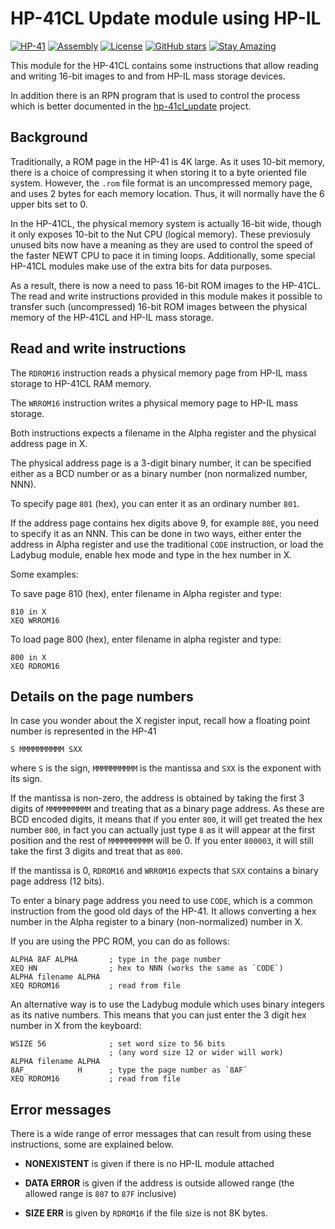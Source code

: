 # HP-41CL Update module using HP-IL

[![HP-41](https://img.shields.io/badge/HP--41-Calculator-orange)](https://en.wikipedia.org/wiki/HP-41C)
[![Assembly](https://img.shields.io/badge/Assembly-6E4C13?style=flat&logo=assembly&logoColor=white)](https://en.wikipedia.org/wiki/Assembly_language)
[![License](https://img.shields.io/badge/License-Public%20Domain-brightgreen.svg)](https://unlicense.org/)
[![GitHub stars](https://img.shields.io/github/stars/isene/CLILUP.svg)](https://github.com/isene/CLILUP/stargazers)
[![Stay Amazing](https://img.shields.io/badge/Stay-Amazing-blue.svg)](https://isene.org)
 
This module for the HP-41CL contains some instructions that allow reading
and writing 16-bit images to and from HP-IL mass storage devices.

In addition there is an RPN program that is used to control the process which
is better documented in the  [hp-41cl_update](https://github.com/isene/hp-41cl_update/)
project.


Background
----------

Traditionally, a ROM page in the HP-41 is 4K large. As it uses 10-bit
memory, there is a choice of compressing it when storing it to a byte oriented
file system. However, the `.rom` file format is an uncompressed memory page,
and uses 2 bytes for each memory location. Thus, it will normally have the
6 upper bits set to 0.

In the HP-41CL, the physical memory system is actually 16-bit wide, though it
only exposes 10-bit to the Nut CPU (logical memory). These previosuly unused
bits now have a meaning as they are used to control the speed of the faster
NEWT CPU to pace it in timing loops. Additionally, some special HP-41CL
modules make use of the extra bits for data purposes.

As a result, there is now a need to pass 16-bit ROM images to the HP-41CL.
The read and write instructions provided in this module makes it possible
to transfer such (uncompressed) 16-bit ROM images between the physical
memory of the HP-41CL and HP-IL mass storage.


Read and write instructions
---------------------------

The `RDROM16` instruction reads a physical memory page from HP-IL mass
storage to HP-41CL RAM memory.

The `WRROM16` instruction writes a physical memory page to HP-IL mass storage.

Both instructions expects a filename in the Alpha register and the physical
address page in X.

The physical address page is a 3-digit binary number, it can be specified
either as a BCD number or as a binary number (non normalized number, NNN).

To specify page `801` (hex), you can enter it as an ordinary number `801`.

If the address page contains hex digits above 9, for example `80E`, you
need to specify it as an NNN. This can be done in two ways, either enter the
address in Alpha register and use the traditional `CODE` instruction, or
load the Ladybug module, enable hex mode and type in the hex number in X.

Some examples:

To save page 810 (hex), enter filename in Alpha register and type:

    810 in X
    XEQ WRROM16

To load page 800 (hex), enter filename in alpha register and type:

    800 in X
    XEQ RDROM16


Details on the page numbers
---------------------------

In case you wonder about the X register input, recall how a floating
point number is represented in the HP-41

    S MMMMMMMMMM SXX

where `S` is the sign, `MMMMMMMMMM` is the mantissa and `SXX` is the
exponent with its sign.

If the mantissa is non-zero, the address is obtained by taking the first
3 digits of `MMMMMMMMMM` and treating that as a binary page address.
As these are BCD encoded digits, it means that if you enter `800`, it will
get treated the hex number `800`, in fact you can actually just type `8` as
it will appear at the first position and the rest of `MMMMMMMMMM` will be 0.
If you enter `800003`, it will still take the first 3 digits and treat that
as `800`.

If the mantissa is 0, `RDROM16` and `WRROM16` expects that `SXX` contains
a binary page address (12 bits).

To enter a binary page address you need to use `CODE`, which is a common
instruction from the good old days of the HP-41. It allows converting a hex
number in the Alpha register to a binary (non-normalized) number in X.

If you are using the PPC ROM, you can do as follows:

    ALPHA 8AF ALPHA       ; type in the page number
    XEQ HN                ; hex to NNN (works the same as `CODE`)
    ALPHA filename ALPHA
    XEQ RDROM16           ; read from file


An alternative way is to use the Ladybug module which uses binary integers
as its native numbers. This means that you can just enter the 3 digit hex
number in X from the keyboard:

    WSIZE 56              ; set word size to 56 bits
                          ; (any word size 12 or wider will work)
    ALPHA filename ALPHA
    8AF_           H      ; type the page number as `8AF`
    XEQ RDROM16           ; read from file


Error messages
--------------

There is a wide range of error messages that can result from using these instructions,
some are explained below.

- **NONEXISTENT**  is given if there is no HP-IL module attached

- **DATA ERROR**   is given if the address is outside allowed range
                   (the allowed range is `807` to `87F` inclusive)

- **SIZE ERR**     is given by `RDROM16` if the file size is not 8K bytes.
